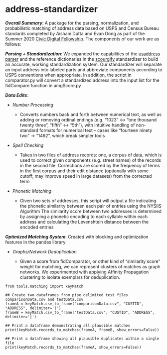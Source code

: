 # address-standardizer
***Overall Summary***: A package for the parsing, normalization, and probabilistic matching of address data based on USPS and Census Bureau standards completed by Aishani Dutta and Evan Dong as part of the Summer 2020 [Civic Digital Fellowship](https://www.codingitforward.com/fellowship). The components of our work are as follows:

***Parsing + Standardization***: 
We expanded the capabilities of the [usaddress parser](https://github.com/datamade/usaddress) and the reference dictionaries in the [scourgify](https://github.com/GreenBuildingRegistry/usaddress-scourgify) standardizer to build an accurate, working standardization system. Our standardizer will separate an input address into labeled parts and abbreviate components according to USPS conventions when appropriate. 
In addition, the script in comparator.py will convert a standardized address into the input list for the fidCompare function in amgScore.py 

***Data Edits***: 

- *Number Processing* 

    - Converts numbers back and forth between numerical text, as well as adding or removing ordinal endings (e.g. “1023” <-> “one thousand twenty three”, “fifth” <-> “5th”), with intuitive handling of non-standard formats for numerical text – cases like “fourteen ninety two" -> “1492”, which break simpler tools 

- *Spell Checking*

    - Takes in two files of address records: one, a corpus of data, which is used to correct given components (e.g. street names) of the records in the second file. 
Corrections are scored by the frequency of terms in the first corpus and their edit distance (optionally with some cutoff; may improve speed in large datasets) from the corrected term  

- *Phonetic Matching*

    - Given two sets of  addresses, this script will output a file indicating the phonetic similarity between each pair of entries using the NYSIIS Algorithm 
The similarity score between two addresses is determined by assigning a phonetic encoding to each syllable within each address and calculating the Levenshtein distance between the encoded entries 

***Optimized Matching System***: Created with blocking and optimization features in the pandas library

- *Graphs/Network Deduplication*

    - Given a score from fidComparator, or other kind of “similarity score” weight for matching, we can represent clusters of matches as graph networks. We experimented with applying Affinity Propagation clustering to isolate exemplars for deduplication.

```
from tools.matching import keyMatch

## Create two dataframes from pipe delimited test files comparisonData.csv and testData.csv
frameA = keyMatch.csv_to_frame("comparisonData.csv", "CUSTID", "ADDRESS", delimiter='|')
frameB = keyMatch.csv_to_frame("testData.csv", "CUSTID", "ADDRESS", delimiter='|')

## Print a dataframe demonstrating all plausible matches
print(keyMatch.records_to_matches(frameA, frameB, show_errors=False))

## Print a dataframe showing all plausible duplicates within a single file
print(keyMatch.records_to_matches(frameA, show_errors=False))
```
